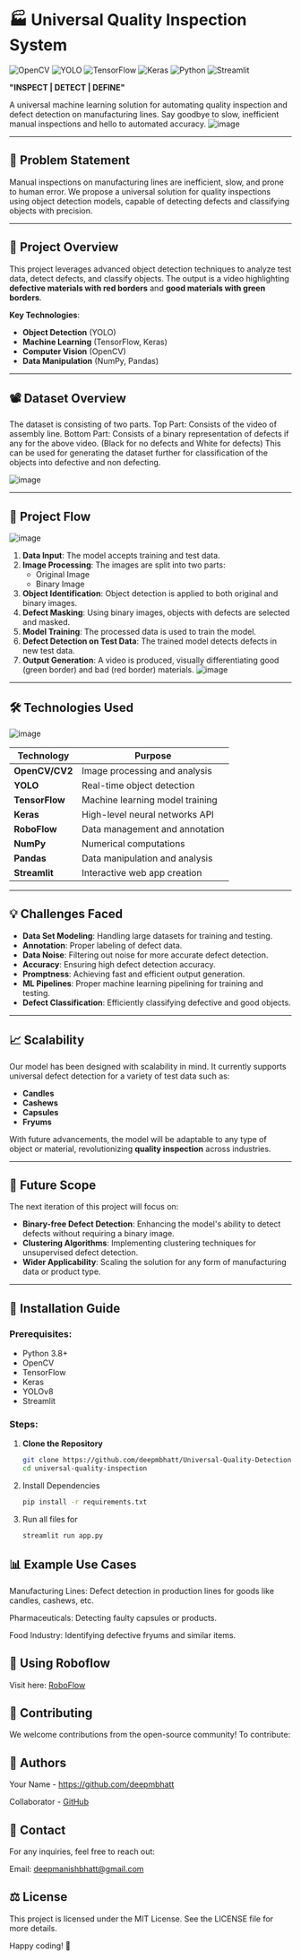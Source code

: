 # 🏭 **Universal Quality Inspection System** 

![OpenCV](https://img.shields.io/badge/OpenCV-4.5.3-brightgreen)
![YOLO](https://img.shields.io/badge/YOLO-v8-blue)
![TensorFlow](https://img.shields.io/badge/TensorFlow-2.13.0-orange)
![Keras](https://img.shields.io/badge/Keras-2.6.0-red)
![Python](https://img.shields.io/badge/Python-3.11.8-yellow)
![Streamlit](https://img.shields.io/badge/Streamlit-1.3.0-lightgrey)

**"INSPECT | DETECT | DEFINE"**

A universal machine learning solution for automating quality inspection and defect detection on manufacturing lines. Say goodbye to slow, inefficient manual inspections and hello to automated accuracy.
![image](https://github.com/user-attachments/assets/09c694d1-c3cf-4583-abc9-3bb92dd739e7)


---

## 🎯 **Problem Statement**

Manual inspections on manufacturing lines are inefficient, slow, and prone to human error. We propose a universal solution for quality inspections using object detection models, capable of detecting defects and classifying objects with precision.

---

## 🚀 **Project Overview**

This project leverages advanced object detection techniques to analyze test data, detect defects, and classify objects. The output is a video highlighting **defective materials with red borders** and **good materials with green borders**.

**Key Technologies**:
- **Object Detection** (YOLO)
- **Machine Learning** (TensorFlow, Keras)
- **Computer Vision** (OpenCV)
- **Data Manipulation** (NumPy, Pandas)

---
## 📽️ **Dataset Overview**

The dataset is consisting of two parts.
Top Part: Consists of the video of assembly line.
Bottom Part: Consists of a binary representation of defects if any for the above video. (Black for no defects and White for defects)
This can be used for generating the dataset further for classification of the objects into defective and non defecting.

![image](https://github.com/user-attachments/assets/9919ab00-2efb-43dd-aaf4-f59867a6ba6b)

---

## 📂 **Project Flow**

![image](https://github.com/user-attachments/assets/d383e66b-17ad-4bde-a90b-b50a2b02acf3)

1. **Data Input**: The model accepts training and test data.
2. **Image Processing**: The images are split into two parts:
    - Original Image
    - Binary Image
3. **Object Identification**: Object detection is applied to both original and binary images.
4. **Defect Masking**: Using binary images, objects with defects are selected and masked.
5. **Model Training**: The processed data is used to train the model.
6. **Defect Detection on Test Data**: The trained model detects defects in new test data.
7. **Output Generation**: A video is produced, visually differentiating good (green border) and bad (red border) materials.
![image](https://github.com/user-attachments/assets/b4143837-e465-40cd-b4b8-cfd5213fa5a3)

---

## 🛠 **Technologies Used**

![image](https://github.com/user-attachments/assets/14ce3792-53ef-46e0-9a17-088b1b57855e)


| Technology      | Purpose                               |
|-----------------|---------------------------------------|
| **OpenCV/CV2**  | Image processing and analysis         |
| **YOLO**        | Real-time object detection            |
| **TensorFlow**  | Machine learning model training       |
| **Keras**       | High-level neural networks API        |
| **RoboFlow**    | Data management and annotation        |
| **NumPy**       | Numerical computations                |
| **Pandas**      | Data manipulation and analysis        |
| **Streamlit**   | Interactive web app creation          |

---

## 💡 **Challenges Faced**

- **Data Set Modeling**: Handling large datasets for training and testing.
- **Annotation**: Proper labeling of defect data.
- **Data Noise**: Filtering out noise for more accurate defect detection.
- **Accuracy**: Ensuring high defect detection accuracy.
- **Promptness**: Achieving fast and efficient output generation.
- **ML Pipelines**: Proper machine learning pipelining for training and testing.
- **Defect Classification**: Efficiently classifying defective and good objects.

---

## 📈 **Scalability**

Our model has been designed with scalability in mind. It currently supports universal defect detection for a variety of test data such as:
- **Candles**
- **Cashews**
- **Capsules**
- **Fryums**

With future advancements, the model will be adaptable to any type of object or material, revolutionizing **quality inspection** across industries.

---

## 🔮 **Future Scope**

The next iteration of this project will focus on:
- **Binary-free Defect Detection**: Enhancing the model's ability to detect defects without requiring a binary image.
- **Clustering Algorithms**: Implementing clustering techniques for unsupervised defect detection.
- **Wider Applicability**: Scaling the solution for any form of manufacturing data or product type.

---

## 📜 **Installation Guide**

### Prerequisites:
- Python 3.8+
- OpenCV
- TensorFlow
- Keras
- YOLOv8
- Streamlit

### Steps:

1. **Clone the Repository**
   ```bash
   git clone https://github.com/deepmbhatt/Universal-Quality-Detection.git
   cd universal-quality-inspection
2. Install Dependencies
   ```bash
   pip install -r requirements.txt

3. Run all files for 
   ```bash
   streamlit run app.py

## 📊 Example Use Cases

Manufacturing Lines: Defect detection in production lines for goods like candles, cashews, etc.

Pharmaceuticals: Detecting faulty capsules or products.

Food Industry: Identifying defective fryums and similar items.

## 🌊 **Using Roboflow**

Visit here: [RoboFlow](https://blog.roboflow.com/getting-started-with-roboflow/)

## 🤖 Contributing
We welcome contributions from the open-source community! To contribute:

## 🏅 Authors

Your Name - https://github.com/deepmbhatt

Collaborator - [GitHub](https://github.com/deepmbhatt)

## 📧 Contact

For any inquiries, feel free to reach out:

Email: deepmanishbhatt@gmail.com

## ⚖️ License

This project is licensed under the MIT License. See the LICENSE file for more details.

Happy coding! 🎉
